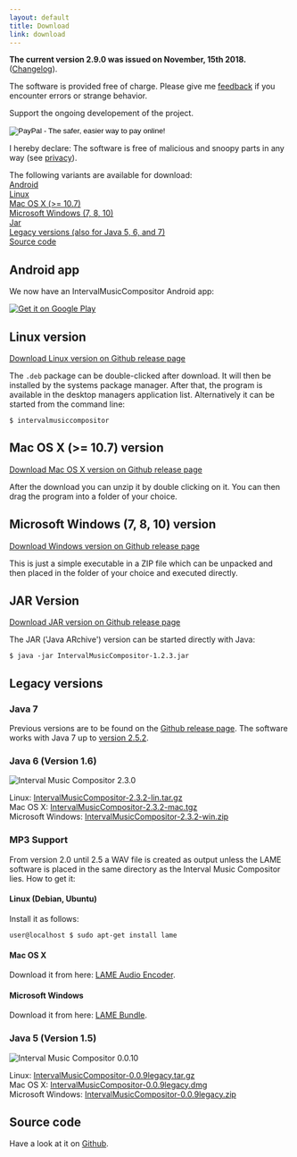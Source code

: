 ```yaml
---
layout: default
title: Download
link: download
---
```


**The current version 2.9.0 was issued on November, 15th 2018.**<br/>
([Changelog](https://raw.githubusercontent.com/nwaldispuehl/interval-music-compositor/master/intervalmusiccompositor.app/src/main/resources/CHANGELOG.txt)).

The software is provided free of charge. Please give me [feedback](feedback_support) if you encounter errors or strange behavior.

Support the ongoing developement of the project.
<p>
<form action="https://www.paypal.com/cgi-bin/webscr" method="post" target="_top">
<input type="hidden" name="cmd" value="_s-xclick">
<input type="hidden" name="hosted_button_id" value="QFFW7M2BAEANQ">
<input type="image" src="https://www.paypalobjects.com/en_US/i/btn/btn_donateCC_LG.gif" border="0" name="submit" alt="PayPal - The safer, easier way to pay online!">
<img alt="" border="0" src="https://www.paypalobjects.com/en_US/i/scr/pixel.gif" width="1" height="1">
</form>
</p>

I hereby declare: The software is free of malicious and snoopy parts in any way (see [privacy](et_cetera#privacy)).

The following variants are available for download: <br/>
[Android](#android) <br/>
[Linux](#linux) <br/>
[Mac OS X (>= 10.7)](#osx) <br/>
[Microsoft Windows (7, 8, 10)](#windows) <br/>
[Jar](#jar) <br/>
[Legacy versions (also for Java 5, 6, and 7)](#legacy) <br/>
[Source code](#source) 


<a name="android"></a>

## Android app

We now have an IntervalMusicCompositor Android app:

<a href='https://play.google.com/store/apps/details?id=ch.retorte.intervalmusiccompositor'><img alt='Get it on Google Play' src='https://play.google.com/intl/en_us/badges/images/generic/en_badge_web_generic.png' style='max-width:256px;'/></a>

<a name="linux"></a>

## Linux version 
[Download Linux version on Github release page](https://github.com/nwaldispuehl/interval-music-compositor/releases/latest)

The `.deb` package can be double-clicked after download. It will then be installed by the systems package manager. After that, the program is available in the desktop managers application list.
Alternatively it can be started from the command line:

    $ intervalmusiccompositor

<a name="osx"></a>

## Mac OS X (>= 10.7) version
[Download Mac OS X version on Github release page](https://github.com/nwaldispuehl/interval-music-compositor/releases/latest)

After the download you can unzip it by double clicking on it. You can then drag the program into a folder of your choice.

<a name="windows"></a>

## Microsoft Windows (7, 8, 10) version
[Download Windows version on Github release page](https://github.com/nwaldispuehl/interval-music-compositor/releases/latest)

This is just a simple executable in a ZIP file which can be unpacked and then placed in the folder of your choice and executed directly.

<a name="jar"></a>

## JAR Version
[Download JAR version on Github release page](https://github.com/nwaldispuehl/interval-music-compositor/releases/latest)

The JAR ('Java ARchive') version can be started directly with Java:

    $ java -jar IntervalMusicCompositor-1.2.3.jar


<a name="legacy"></a>

## Legacy versions

### Java 7
Previous versions are to be found on the [Github release page](https://github.com/nwaldispuehl/interval-music-compositor/releases). The software works with Java 7 up to [version 2.5.2](https://github.com/nwaldispuehl/interval-music-compositor/releases/tag/v2.5.2).

### Java 6 (Version 1.6)
![Interval Music Compositor 2.3.0](/interval-music-compositor/img/imc-2.3.0.jpg)

Linux: [IntervalMusicCompositor-2.3.2-lin.tar.gz](/interval-music-compositor/resources/IntervalMusicCompositor-2.3.2-lin.tar.gz) <br/>
Mac OS X: [IntervalMusicCompositor-2.3.2-mac.tgz](/interval-music-compositor/resources/IntervalMusicCompositor-2.3.2-mac.tgz) <br/>
Microsoft Windows: [IntervalMusicCompositor-2.3.2-win.zip](/interval-music-compositor/resources/IntervalMusicCompositor-2.3.2-win.zip)

### MP3 Support

From version 2.0 until 2.5 a WAV file is created as output unless the LAME software is placed in the same directory as the Interval Music Compositor lies. How to get it:

#### Linux (Debian, Ubuntu)

Install it as follows:

    user@localhost $ sudo apt-get install lame

#### Mac OS X

Download it from here: [LAME Audio Encoder](http://www.thalictrum.com/index.php?pageid=2).

#### Microsoft Windows

Download it from here: [LAME Bundle](http://www.rarewares.org/mp3-lame-bundle.php).

### Java 5 (Version 1.5)
![Interval Music Compositor 0.0.10](/interval-music-compositor/img/imc-0.0.10.jpg)

Linux: [IntervalMusicCompositor-0.0.9legacy.tar.gz](/interval-music-compositor/resources/IntervalMusicCompositor-0.0.9legacy.tar.gz) <br/>
Mac OS X: [IntervalMusicCompositor-0.0.9legacy.dmg](/interval-music-compositor/resources/IntervalMusicCompositor-0.0.9legacy.dmg) <br/>
Microsoft Windows: [IntervalMusicCompositor-0.0.9legacy.zip](/interval-music-compositor/resources/IntervalMusicCompositor-0.0.9legacy.zip)

<a name="source"></a>

## Source code
Have a look at it on [Github](https://github.com/nwaldispuehl/interval-music-compositor).
